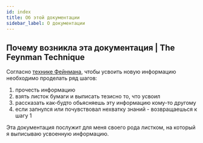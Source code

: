 ```yaml
---
id: index
title: Об этой документации
sidebar_label: О документации
---
```


## Почему возникла эта документация | The Feynman Technique

Согласно [технике Фейнмана](https://www.youtube.com/watch?v=tkm0TNFzIeg), чтобы усвоить новую информацию необходимо проделать
ряд шагов:
1) прочесть информацию
2) взять листок бумаги и выписать тезисно то, что усвоил
3) рассказать как-будто обьясняешь эту информацию кому-то другому
4) если запнулся или почувствовал нехватку знаний - возвращаешься к шагу 1

Эта документация послужит для меня своего рода листком, на который я выписываю усвоенную информацию.

